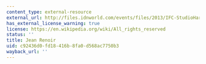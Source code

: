 ```yaml
---
content_type: external-resource
external_url: http://files.idnworld.com/events/files/2013/IFC-StudioHarcourtParis.jpg
has_external_license_warning: true
license: https://en.wikipedia.org/wiki/All_rights_reserved
status: ''
title: Jean Renoir
uid: c92436d0-fd18-416b-8fa0-d568ac7750b3
wayback_url: ''
---
```

